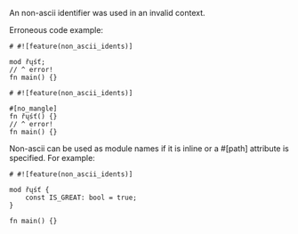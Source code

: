 An non-ascii identifier was used in an invalid context.

Erroneous code example:

```compile_fail,E0754
# #![feature(non_ascii_idents)]

mod řųśť;
// ^ error!
fn main() {}
```

```compile_fail,E0754
# #![feature(non_ascii_idents)]

#[no_mangle]
fn řųśť() {}
// ^ error!
fn main() {}
```

Non-ascii can be used as module names if it is inline
or a #\[path\] attribute is specified. For example:

```
# #![feature(non_ascii_idents)]

mod řųśť {
    const IS_GREAT: bool = true;
}

fn main() {}
```
